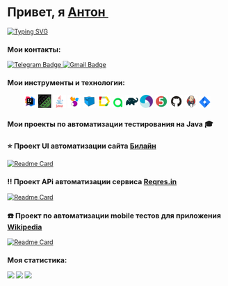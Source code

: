  <h1>Привет, я  <a href="(https://github.com/Melnikov-A/)" target="_blank"> Антон </a><img src="https://github.com/blackcater/blackcater/raw/main/images/Hi.gif" height="32" alt=""/> </h1>

[![Typing SVG](https://readme-typing-svg.herokuapp.com?color=%2336BCF7&lines=Junior+QA+Engineer)](https://git.io/typing-svg)


### Мои контакты:
  <a href="https://t.me/melnikof2049">
    <img src="https://img.shields.io/badge/Telegram-blue?style=for-the-badge&logo=telegram&logoColor=white" alt="Telegram Badge"/>
  </a>

  <a href="mailto:melnikov.tosha001@mail.ru">
    <img src="https://img.shields.io/badge/@Mail.ru-blue?style=for-the-badge&logo=mail&logoColor=white" alt="Gmail Badge"/>
  </a>

### Мои инструменты и технологии:
<p align="center">
<img width="6%" title="IntelliJ IDEA" src="images/logo/Idea.svg">
<img width="6%" title="RestAssured" src="images/logo/RestAssured.png">
<img width="6%" title="Java" src="images/logo/Java.svg">
<img width="6%" title="Selenide" src="images/logo/Selenide.svg">
<img width="6%" title="Selenoid" src="images/logo/Selenoid.svg">
<img width="6%" title="Allure Report" src="images/logo/Allure.svg">
<img width="5%" title="Allure TestOps" src="images/logo/Allure_TO.svg">
<img width="6%" title="Gradle" src="images/logo/Gradle.svg">
<img width="6%" title="Gradle" src="images/logo/Appium.svg">
<img width="6%" title="JUnit5" src="images/logo/JUnit5.svg">
<img width="6%" title="GitHub" src="images/logo/GitHub.svg">
<img width="6%" title="Jenkins" src="images/logo/Jenkins.svg">
<img width="5%" title="Jira" src="images/logo/Jira.svg">
</p>

### Мои проекты по автоматизации тестирования на Java :mortar_board:

### :star: Проект UI автоматизации сайта [Билайн](https://moskva.beeline.ru/)
[![Readme Card](https://github-readme-stats.vercel.app/api/pin/?username=Melnikov-A&repo=Beeline_UI_autotests)](https://github.com/Melnikov-A/Beeline_UI_autotests)

### :bangbang: Проект APi автоматизации  сервиса [Reqres.in](https://reqres.in/)
[![Readme Card](https://github-readme-stats.vercel.app/api/pin/?username=Melnikov-A&repo=Reqres_API_autotests)](https://github.com/Melnikov-A/Reqres_API_autotests)

### :phone:  Проект по автоматизации mobile тестов для приложения [Wikipedia](https://ru.wikipedia.org/)
[![Readme Card](https://github-readme-stats.vercel.app/api/pin/?username=Melnikov-A&repo=Wikipedia_mobile_autotests)](https://github.com/Melnikov-A/Wikipedia_mobile_autotests)



### Моя статистика:
![](https://github-profile-summary-cards.vercel.app/api/cards/profile-details?username=Melnikov-A&theme=solarized_dark)
![](https://github-profile-summary-cards.vercel.app/api/cards/stats?username=Melnikov-A&theme=solarized_dark)
![](https://github-profile-summary-cards.vercel.app/api/cards/repos-per-language?username=Melnikov-A&theme=solarized_dark)

